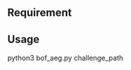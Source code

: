 ## Requirement

[angr]: https://github.com/angr/angr
[radare2]: https://github.com/radareorg/radare2
[pwntools]: https://github.com/Gallopsled/pwntools
[welpwn]: https://github.com/matrix1001/welpwn#introduction
[glibc-all-in-one]: https://github.com/matrix1001/glibc-all-in-one

## Usage

python3 bof_aeg.py challenge_path






